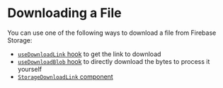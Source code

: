 # Downloading a File

You can use one of the following ways to download a file from Firebase Storage:

 - [`useDownloadLink` hook](../hooks/useDownloadLink.md) to get the link to download
 - [`useDownloadBlob` hook](../hooks/useDownloadBlob.md) to directly download the bytes to process it yourself
 - [`StorageDownloadLink` component](../components/StorageDownloadLink.md)